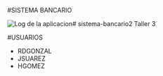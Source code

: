 #SISTEMA BANCARIO

![Log de la aplicacion](C:\D\CAPACITACIONES\RESKILLING\GIT\sistema-bancario\log.PNG)# sistema-bancario2
Taller 3

#USUARIOS
- RDGONZAL
- JSUAREZ
- HGOMEZ
